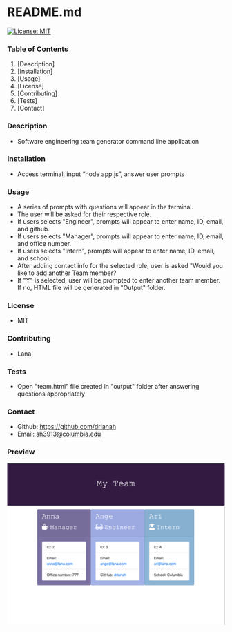 # README.md

[![License: MIT](https://img.shields.io/badge/License-MIT-yellow.svg)](https://opensource.org/licenses/MIT)

### Table of Contents

1. [Description]
2. [Installation]
3. [Usage]
4. [License]
5. [Contributing]
6. [Tests]
7. [Contact]

### Description

- Software engineering team generator command line application

### Installation

- Access terminal, input “node app.js”, answer user prompts

### Usage

- A series of prompts with questions will appear in the terminal.
- The user will be asked for their respective role.
- If users selects "Engineer", prompts will appear to enter name, ID, email, and github.
- If users selects "Manager", prompts will appear to enter name, ID, email, and office number.
- If users selects "Intern", prompts will appear to enter name, ID, email, and school.
- After adding contact info for the selected role, user is asked "Would you like to add another Team member?
- If "Y" is selected, user will be prompted to enter another team member. If no, HTML file will be generated in "Output" folder.

### License

- MIT

### Contributing

- Lana

### Tests

- Open "team.html" file created in "output" folder after answering questions appropriately

### Contact

- Github: https://github.com/drlanah
- Email: sh3913@columbia.edu

### Preview

![My Team](Assets/team.png)
